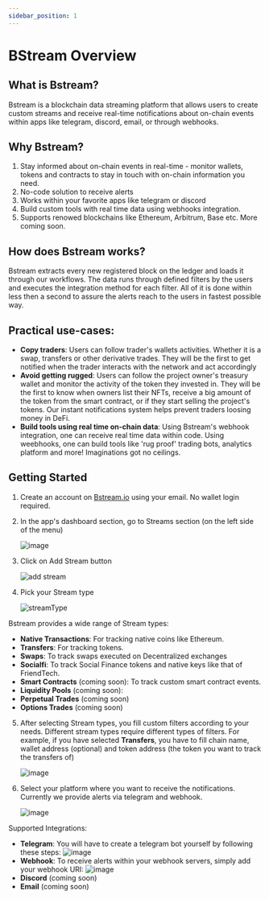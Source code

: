 ```yaml
---
sidebar_position: 1
---
```


# BStream Overview

## What is Bstream?

Bstream is a blockchain data streaming platform that allows users to create custom streams and receive real-time notifications about on-chain events within apps like telegram, discord, email, or through webhooks.

## Why Bstream?

1. Stay informed about on-chain events in real-time - monitor wallets, tokens and contracts to stay in touch with on-chain information you need.
2. No-code solution to receive alerts
3. Works within your favorite apps like telegram or discord
4. Build custom tools with real time data using webhooks integration.
5. Supports renowed blockchains like Ethereum, Arbitrum, Base etc. More coming soon.

## How does Bstream works?

Bstream extracts every new registered block on the ledger and loads it through our workflows. The data runs through defined filters by the users and executes the integration method for each filter. All of it is done within less then a second to assure the alerts reach to the users in fastest possible way.

## Practical use-cases:

- **Copy traders**: Users can follow trader's wallets activities. Whether it is a swap, transfers or other derivative trades. They will be the first to get notified when the trader interacts with the network and act accordingly
- **Avoid getting rugged**: Users can follow the project owner's treasury wallet and monitor the activity of the token they invested in. They will be the first to know when owners list their NFTs, receive a big amount of the token from the smart contract, or if they start selling the project's tokens. Our instant notifications system helps prevent traders loosing money in DeFi.
- **Build tools using real time on-chain data**: Using Bstream's webhook integration, one can receive real time data within code. Using weebhooks, one can build tools like 'rug proof' trading bots, analytics platform and more! Imaginations got no ceilings.

## Getting Started

1. Create an account on [Bstream.io](https://bstream.io) using your email. No wallet login required.

2. In the app's dashboard section, go to Streams section (on the left side of the menu)

   ![image](https://docs.bstream.io/assets/images/stream-sidebar-a1b529a213cbaecb4c79f043f2f8fd9e.png)

3. Click on Add Stream button

   ![add stream](https://cdn.discordapp.com/attachments/1150445520154808413/1180874316213137419/image.png?ex=657f01e8&is=656c8ce8&hm=f567e8808931a2a272af2f9e5055d1f355ae4c4eb67a87664f2054327596437e&)

4. Pick your Stream type

   ![streamType](https://docs.bstream.io/assets/images/transaction-types-ac802b65c25028b55a539438fd431e46.png)

Bstream provides a wide range of Stream types:

- **Native Transactions**: For tracking native coins like Ethereum.
- **Transfers**: For tracking tokens.
- **Swaps**: To track swaps executed on Decentralized exchanges
- **Socialfi**: To track Social Finance tokens and native keys like that of FriendTech.
- **Smart Contracts** (coming soon): To track custom smart contract events.
- **Liquidity Pools** (coming soon):
- **Perpetual Trades** (coming soon)
- **Options Trades** (coming soon)

5. After selecting Stream types, you fill custom filters according to your needs. Different stream types require different types of filters. For example, if you have selected **Transfers**, you have to fill chain name, wallet address (optional) and token address (the token you want to track the transfers of)

   ![image](https://docs.bstream.io/assets/images/stream-filters-c88665fe13636daabe5c7c3833b8313a.png)

6. Select your platform where you want to receive the notifications. Currently we provide alerts via telegram and webhook.

   ![image](https://pbs.twimg.com/media/GAPpuIFacAE9l4p?format=png&name=small)

Supported Integrations:
- **Telegram**: You will have to create a telegram bot yourself by following these steps:
    ![image](https://cdn.discordapp.com/attachments/1168052694901075978/1181898047345655889/image.png?ex=6582bb55&is=65704655&hm=88abc60887770a397bf8b418e8aff3dd92d1c73ccfd4cde9320bf4263c6e6acd)
- **Webhook**: To receive alerts within your webhook servers, simply add your webhook URI:
    ![image](https://pbs.twimg.com/media/GAPpuvOa4AAPCta?format=png&name=900x900)
- **Discord** (coming soon)
- **Email** (coming soon)
